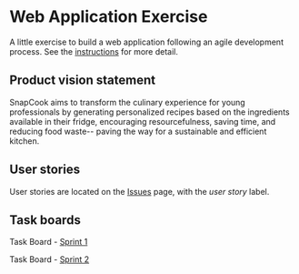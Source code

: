# Web Application Exercise

A little exercise to build a web application following an agile development process. See the [instructions](instructions.md) for more detail.

## Product vision statement

SnapCook aims to transform the culinary experience for young professionals by generating personalized recipes based on the ingredients available in their fridge, encouraging resourcefulness, saving time, and reducing food waste-- paving the way for a sustainable and efficient kitchen.

## User stories

User stories are located on the [Issues](https://github.com/software-students-spring2024/2-web-app-exercise-namelesss/issues) page, with the *user story* label.

## Task boards

Task Board - [Sprint 1](https://github.com/orgs/software-students-spring2024/projects/39)

Task Board - [Sprint 2](https://github.com/orgs/software-students-spring2024/projects/49/)
